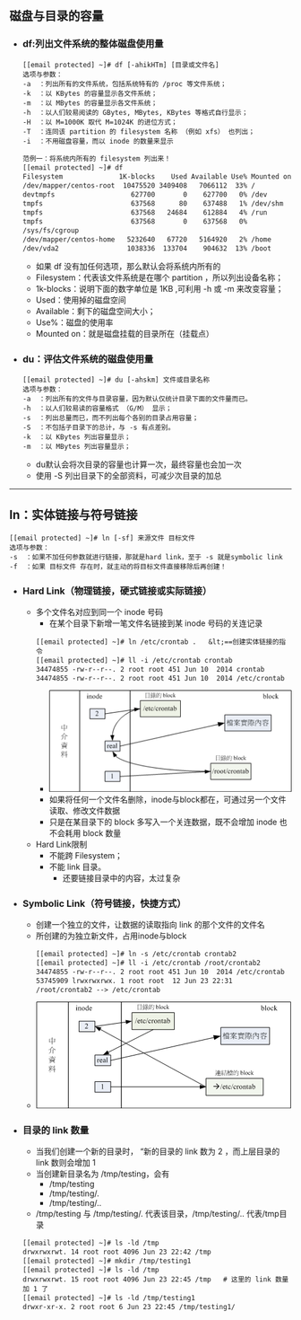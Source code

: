 ## 磁盘与目录的容量
- ### df:列出文件系统的整体磁盘使用量
    ```
    [[email protected] ~]# df [-ahikHTm] [目录或文件名]
    选项与参数：
    -a  ：列出所有的文件系统，包括系统特有的 /proc 等文件系统；
    -k  ：以 KBytes 的容量显示各文件系统；
    -m  ：以 MBytes 的容量显示各文件系统；
    -h  ：以人们较易阅读的 GBytes, MBytes, KBytes 等格式自行显示；
    -H  ：以 M=1000K 取代 M=1024K 的进位方式；
    -T  ：连同该 partition 的 filesystem 名称 （例如 xfs） 也列出；
    -i  ：不用磁盘容量，而以 inode 的数量来显示
    ```
    ```
    范例一：将系统内所有的 filesystem 列出来！
    [[email protected] ~]# df
    Filesystem              1K-blocks    Used Available Use% Mounted on
    /dev/mapper/centos-root  10475520 3409408   7066112  33% /
    devtmpfs                   627700       0    627700   0% /dev
    tmpfs                      637568      80    637488   1% /dev/shm
    tmpfs                      637568   24684    612884   4% /run
    tmpfs                      637568       0    637568   0% /sys/fs/cgroup
    /dev/mapper/centos-home   5232640   67720   5164920   2% /home
    /dev/vda2                 1038336  133704    904632  13% /boot
    ```
    - 如果 df 没有加任何选项，那么默认会将系统内所有的
    - Filesystem：代表该文件系统是在哪个 partition ，所以列出设备名称；
    - 1k-blocks：说明下面的数字单位是 1KB ,可利用 -h 或 -m 来改变容量；
    - Used：使用掉的磁盘空间
    - Available：剩下的磁盘空间大小；
    - Use%：磁盘的使用率
    - Mounted on：就是磁盘挂载的目录所在（挂载点）
- ### du：评估文件系统的磁盘使用量
    ```
    [[email protected] ~]# du [-ahskm] 文件或目录名称
    选项与参数：
    -a  ：列出所有的文件与目录容量，因为默认仅统计目录下面的文件量而已。
    -h  ：以人们较易读的容量格式 （G/M） 显示；
    -s  ：列出总量而已，而不列出每个各别的目录占用容量；
    -S  ：不包括子目录下的总计，与 -s 有点差别。
    -k  ：以 KBytes 列出容量显示；
    -m  ：以 MBytes 列出容量显示；
    ```
    - du默认会将次目录的容量也计算一次，最终容量也会加一次
    - 使用 -S 列出目录下的全部资料，可减少次目录的加总
---
## ln：实体链接与符号链接
```
[[email protected] ~]# ln [-sf] 来源文件 目标文件
选项与参数：
-s  ：如果不加任何参数就进行链接，那就是hard link，至于 -s 就是symbolic link
-f  ：如果 目标文件 存在时，就主动的将目标文件直接移除后再创建！
```
- ### Hard Link（物理链接，硬式链接或实际链接）
  - 多个文件名对应到同一个 inode 号码
    - 在某个目录下新增一笔文件名链接到某 inode 号码的关连记录 
    ```
    [[email protected] ~]# ln /etc/crontab .   &lt;==创建实体链接的指令
    [[email protected] ~]# ll -i /etc/crontab crontab
    34474855 -rw-r--r--. 2 root root 451 Jun 10  2014 crontab
    34474855 -rw-r--r--. 2 root root 451 Jun 10  2014 /etc/crontab
    ```
    - ![](../images/2023-03-19-20-19-08.png)
    - 如果将任何一个文件名删除，inode与block都在，可通过另一个文件读取、修改文件数据
    - 只是在某目录下的 block 多写入一个关连数据，既不会增加 inode 也不会耗用 block 数量
  - Hard Link限制
    - 不能跨 Filesystem；
    - 不能 link 目录。
      - 还要链接目录中的内容，太过复杂
- ### Symbolic Link（符号链接，快捷方式）
  - 创建一个独立的文件，让数据的读取指向 link 的那个文件的文件名
  - 所创建的为独立新文件，占用inode与block
    ```
    [[email protected] ~]# ln -s /etc/crontab crontab2
    [[email protected] ~]# ll -i /etc/crontab /root/crontab2
    34474855 -rw-r--r--. 2 root root 451 Jun 10  2014 /etc/crontab
    53745909 lrwxrwxrwx. 1 root root  12 Jun 23 22:31 /root/crontab2 --> /etc/crontab
    ```
  - ![](../images/2023-03-19-20-31-19.png)
- ### 目录的 link 数量
  - 当我们创建一个新的目录时， “新的目录的 link 数为 2 ，而上层目录的 link 数则会增加 1 
  - 当创建新目录名为 /tmp/testing，会有
    - /tmp/testing
    - /tmp/testing/.
    - /tmp/testing/..
  - /tmp/testing 与 /tmp/testing/. 代表该目录，/tmp/testing/.. 代表/tmp目录
  ```
  [[email protected] ~]# ls -ld /tmp
  drwxrwxrwt. 14 root root 4096 Jun 23 22:42 /tmp
  [[email protected] ~]# mkdir /tmp/testing1
  [[email protected] ~]# ls -ld /tmp
  drwxrwxrwt. 15 root root 4096 Jun 23 22:45 /tmp   # 这里的 link 数量加 1 了
  [[email protected] ~]# ls -ld /tmp/testing1
  drwxr-xr-x. 2 root root 6 Jun 23 22:45 /tmp/testing1/
  ```